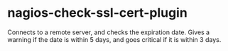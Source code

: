 # nagios-check-ssl-cert-plugin
Connects to a remote server, and checks the expiration date. Gives a warning if the date is within 5 days, and goes critical if it is within 3 days.
